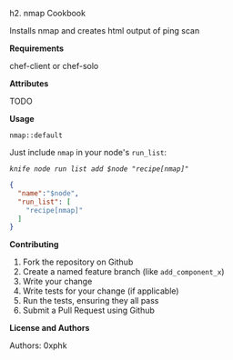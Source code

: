 h2. nmap Cookbook

Installs nmap and creates html output of ping scan

**Requirements**

chef-client or chef-solo

**Attributes**

TODO

**Usage**

`nmap::default`

Just include `nmap` in your node's `run_list`:

*`knife node run list add $node "recipe[nmap]"`*

```json
{
  "name":"$node",
  "run_list": [
    "recipe[nmap]"
  ]
}
```

**Contributing**

1. Fork the repository on Github
2. Create a named feature branch (like `add_component_x`)
3. Write your change
4. Write tests for your change (if applicable)
5. Run the tests, ensuring they all pass
6. Submit a Pull Request using Github

**License and Authors**

Authors: 0xphk
